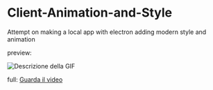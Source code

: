 # Client-Animation-and-Style
Attempt on making a local app with electron adding modern style and animation

preview: 

![Descrizione della GIF](mp4/preview.gif)




full:  [Guarda il video](mp4/video.mov)

